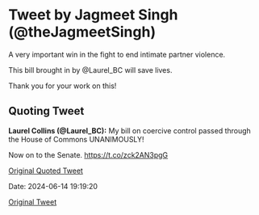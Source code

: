 # Tweet by Jagmeet Singh (@theJagmeetSingh)

A very important win in the fight to end intimate partner violence.

This bill brought in by @Laurel_BC will save lives.

Thank you for your work on this!

## Quoting Tweet

**Laurel Collins (@Laurel_BC):** My bill on coercive control passed through the House of Commons UNANIMOUSLY! 

Now on to the Senate. https://t.co/zck2AN3pgG

[Original Quoted Tweet](https://x.com/Laurel_BC/status/1801292346337694043)

Date: 2024-06-14 19:19:20

[Original Tweet](https://x.com/theJagmeetSingh/status/1801695938492436622)

